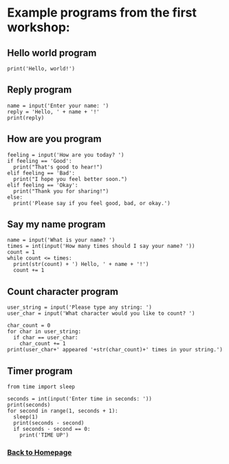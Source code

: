 # Example programs from the first workshop:

## Hello world program
```
print('Hello, world!')
```

## Reply program
```
name = input('Enter your name: ')
reply = 'Hello, ' + name + '!'
print(reply)
```

## How are you program
```
feeling = input('How are you today? ')
if feeling == 'Good':
  print("That's good to hear!")
elif feeling == 'Bad':
  print("I hope you feel better soon.")
elif feeling == 'Okay':
  print("Thank you for sharing!")
else:
  print('Please say if you feel good, bad, or okay.')
```

## Say my name program
```
name = input('What is your name? ')
times = int(input('How many times should I say your name? '))
count = 1
while count <= times:
  print(str(count) + ') Hello, ' + name + '!')
  count += 1
```

## Count character program
```
user_string = input('Please type any string: ')
user_char = input('What character would you like to count? ')

char_count = 0
for char in user_string:
  if char == user_char:
    char_count += 1
print(user_char+' appeared '+str(char_count)+' times in your string.')
```

## Timer program
```
from time import sleep

seconds = int(input('Enter time in seconds: '))
print(seconds)
for second in range(1, seconds + 1):
  sleep(1)
  print(seconds - second)
  if seconds - second == 0:
    print('TIME UP')
```

### [Back to Homepage](../README.md)
